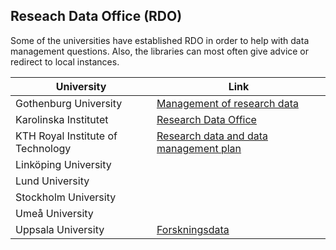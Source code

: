## Reseach Data Office (RDO)

Some of the universities have established RDO in order to help with data management questions. Also, the libraries can most often give advice or redirect to local instances. 

| University                         | Link            |
| ---------------------------------- | --------------------------------- |
| Gothenburg University              | [Management of research data](https://medarbetarportalen.gu.se/service-stod/hantering-av-forskningsdata/?languageId=100001&skipSSOCheck=true&referer=https%3A%2F%2Fwww.google.com%2F)|
| Karolinska Institutet              | [Research Data Office](https://staff.ki.se/research-data-office-rdo)                                 |
| KTH Royal Institute of Technology  | [Research data and data management plan](https://medarbetarportalen.gu.se/service-stod/hantering-av-forskningsdata/?languageId=100001&skipSSOCheck=true&referer=https%3A%2F%2Fwww.google.com%2F)                 |
| Linköping University               | []()|
| Lund University                    | []()                  |
| Stockholm University               | []()                |                                
| Umeå University                    | []()                        |
| Uppsala University                 | [Forskningsdata](https://mp.uu.se/en/web/info/forska/forskningsdata) |